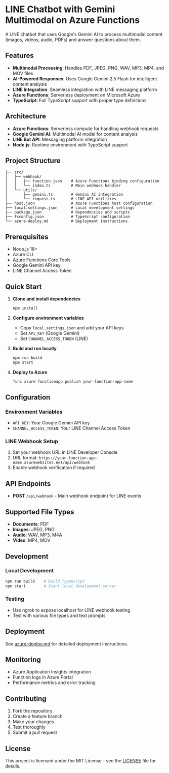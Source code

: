 # LINE Chatbot with Gemini Multimodal on Azure Functions

A LINE chatbot that uses Google's Gemini AI to process multimodal content (images, videos, audio, PDFs) and answer questions about them.

## Features

- **Multimodal Processing**: Handles PDF, JPEG, PNG, WAV, MP3, MP4, and MOV files
- **AI-Powered Responses**: Uses Google Gemini 2.5 Flash for intelligent content analysis
- **LINE Integration**: Seamless integration with LINE messaging platform
- **Azure Functions**: Serverless deployment on Microsoft Azure
- **TypeScript**: Full TypeScript support with proper type definitions

## Architecture

- **Azure Functions**: Serverless compute for handling webhook requests
- **Google Gemini AI**: Multimodal AI model for content analysis
- **LINE Bot API**: Messaging platform integration
- **Node.js**: Runtime environment with TypeScript support

## Project Structure

```
├── src/
│   ├── webhook/
│   │   ├── function.json    # Azure Functions binding configuration
│   │   └── index.ts         # Main webhook handler
│   └── utils/
│       ├── gemini.ts        # Gemini AI integration
│       └── request.ts       # LINE API utilities
├── host.json                # Azure Functions host configuration
├── local.settings.json      # Local development settings
├── package.json             # Dependencies and scripts
├── tsconfig.json            # TypeScript configuration
└── azure-deploy.md          # Deployment instructions
```

## Prerequisites

- Node.js 18+
- Azure CLI
- Azure Functions Core Tools
- Google Gemini API key
- LINE Channel Access Token

## Quick Start

1. **Clone and install dependencies**

   ```bash
   npm install
   ```

2. **Configure environment variables**

   - Copy `local.settings.json` and add your API keys
   - Set `API_KEY` (Google Gemini)
   - Set `CHANNEL_ACCESS_TOKEN` (LINE)

3. **Build and run locally**

   ```bash
   npm run build
   npm start
   ```

4. **Deploy to Azure**
   ```bash
   func azure functionapp publish your-function-app-name
   ```

## Configuration

### Environment Variables

- `API_KEY`: Your Google Gemini API key
- `CHANNEL_ACCESS_TOKEN`: Your LINE Channel Access Token

### LINE Webhook Setup

1. Set your webhook URL in LINE Developer Console
2. URL format: `https://your-function-app-name.azurewebsites.net/api/webhook`
3. Enable webhook verification if required

## API Endpoints

- **POST** `/api/webhook` - Main webhook endpoint for LINE events

## Supported File Types

- **Documents**: PDF
- **Images**: JPEG, PNG
- **Audio**: WAV, MP3, M4A
- **Video**: MP4, MOV

## Development

### Local Development

```bash
npm run build    # Build TypeScript
npm start        # Start local development server
```

### Testing

- Use ngrok to expose localhost for LINE webhook testing
- Test with various file types and text prompts

## Deployment

See [azure-deploy.md](azure-deploy.md) for detailed deployment instructions.

## Monitoring

- Azure Application Insights integration
- Function logs in Azure Portal
- Performance metrics and error tracking

## Contributing

1. Fork the repository
2. Create a feature branch
3. Make your changes
4. Test thoroughly
5. Submit a pull request

## License

This project is licensed under the MIT License - see the [LICENSE](LICENSE) file for details.
